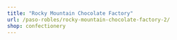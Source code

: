 ```yaml
---
title: "Rocky Mountain Chocolate Factory"
url: /paso-robles/rocky-mountain-chocolate-factory-2/
shop: confectionery
---
```

